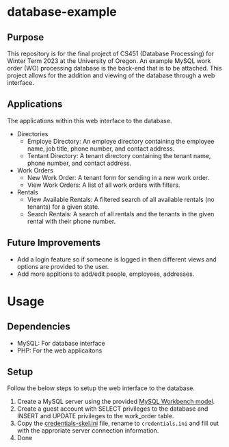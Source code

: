 # database-example
## Purpose
This repository is for the final project of CS451 (Database Processing) for Winter Term 2023 at the University of Oregon. An example MySQL work order (WO) processing database is the back-end that is to be attached. This project allows for the addition and viewing of the database through a web interface.

## Applications
The applications within this web interface to the database.

- Directories
  - Employe Directory: An employe directory containing the employee name, job title, phone number, and contact address.
  - Tentant Directory: A tenant directory containing the tenant name, phone number, and contact address.
- Work Orders
  - New Work Order: A tenant form for sending in a new work order.
  - View Work Orders: A list of all work orders with filters.
- Rentals
  - View Available Rentals: A filtered search of all available rentals (no tenants) for a given state.
  - Search Rentals: A search of all rentals and the tenants in the given rental with their phone number.

## Future Improvements
- Add a login feature so if someone is logged in then different views and options are provided to the user.
- Add more appltions to add/edit people, employees, addresses.

# Usage
## Dependencies
- MySQL: For database interface
- PHP: For the web applicaitons
## Setup
Follow the below steps to setup the web interface to the database. 
1. Create a MySQL server using the provided [MySQL Workbench model](/resources/models/model.mwb).
2. Create a guest account with SELECT privileges to the database and INSERT and UPDATE privileges to the work_order table.
3. Copy the [credentials-skel.ini](/config/credentials-skel.ini) file, rename to `credentials.ini` and fill out with the approriate server connection information.
4. Done